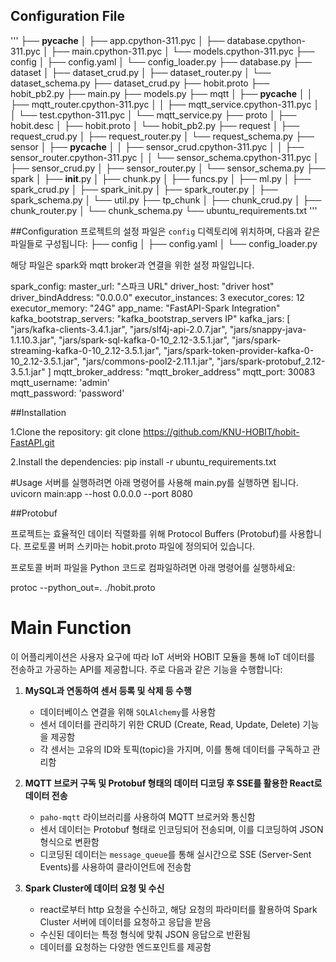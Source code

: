 ## Configuration File 
'''
├── __pycache__
│   ├── app.cpython-311.pyc
│   ├── database.cpython-311.pyc
│   ├── main.cpython-311.pyc
│   └── models.cpython-311.pyc
├── config
│   ├── config.yaml
│   └── config_loader.py
├── database.py
├── dataset
│   ├── dataset_crud.py
│   ├── dataset_router.py
│   └── dataset_schema.py
├── dataset_crud.py
├── hobit.proto
├── hobit_pb2.py
├── main.py
├── models.py
├── mqtt
│   ├── __pycache__
│   │   ├── mqtt_router.cpython-311.pyc
│   │   ├── mqtt_service.cpython-311.pyc
│   │   └── test.cpython-311.pyc
│   └── mqtt_service.py
├── proto
│   ├── hobit.desc
│   ├── hobit.proto
│   └── hobit_pb2.py
├── request
│   ├── request_crud.py
│   ├── request_router.py
│   └── request_schema.py
├── sensor
│   ├── __pycache__
│   │   ├── sensor_crud.cpython-311.pyc
│   │   ├── sensor_router.cpython-311.pyc
│   │   └── sensor_schema.cpython-311.pyc
│   ├── sensor_crud.py
│   ├── sensor_router.py
│   └── sensor_schema.py
├── spark
│   ├── __init__.py
│   ├── chunk.py
│   ├── funcs.py
│   ├── ml.py
│   ├── spark_crud.py
│   ├── spark_init.py
│   ├── spark_router.py
│   ├── spark_schema.py
│   └── util.py
├── tp_chunk
│   ├── chunk_crud.py
│   ├── chunk_router.py
│   └── chunk_schema.py
└── ubuntu_requirements.txt
'''

##Configuration
프로젝트의 설정 파일은 `config` 디렉토리에 위치하며, 다음과 같은 파일들로 구성됩니다:
├── config
│ ├── config.yaml
│ └── config_loader.py

해당 파일은 spark와 mqtt broker과 연결을 위한 설정 파일입니다.

spark_config:
  master_url: "스파크 URL"
  driver_host: "driver host"
  driver_bindAddress: "0.0.0.0"
  executor_instances: 3
  executor_cores: 12
  executor_memory: "24G"
  app_name: "FastAPI-Spark Integration"
  kafka_bootstrap_servers: "kafka_bootstrap_servers IP"
  kafka_jars: [
    "jars/kafka-clients-3.4.1.jar",
    "jars/slf4j-api-2.0.7.jar",
    "jars/snappy-java-1.1.10.3.jar",
    "jars/spark-sql-kafka-0-10_2.12-3.5.1.jar",
    "jars/spark-streaming-kafka-0-10_2.12-3.5.1.jar",
    "jars/spark-token-provider-kafka-0-10_2.12-3.5.1.jar",
    "jars/commons-pool2-2.11.1.jar",
    "jars/spark-protobuf_2.12-3.5.1.jar"
  ]
  mqtt_broker_address: "mqtt_broker_address" 
  mqtt_port: 30083              
  mqtt_username: 'admin'        
  mqtt_password: 'password'  


##Installation 

1.Clone the repository:
 git clone https://github.com/KNU-HOBIT/hobit-FastAPI.git

2.Install the dependencies:
 pip install -r ubuntu_requirements.txt

#Usage
서버를 실행하려면 아래 명령어를 사용해 main.py를 실행하면 됩니다. 
uvicorn main:app --host 0.0.0.0 --port 8080


##Protobuf

프로젝트는 효율적인 데이터 직렬화를 위해 Protocol Buffers (Protobuf)를 사용합니다.
프로토콜 버퍼 스키마는 hobit.proto 파일에 정의되어 있습니다.

프로토콜 버퍼 파일을 Python 코드로 컴파일하려면 아래 명령어를 실행하세요:

protoc --python_out=. ./hobit.proto



# Main Function

이 어플리케이션은 사용자 요구에 따라 IoT 서버와 HOBIT 모듈을 통해 IoT 데이터를 전송하고 가공하는 API를 제공합니다. 주로 다음과 같은 기능을 수행합니다:

1. **MySQL과 연동하여 센서 등록 및 삭제 등 수행**
   - 데이터베이스 연결을 위해 `SQLAlchemy`를 사용함
   - 센서 데이터를 관리하기 위한 CRUD (Create, Read, Update, Delete) 기능을 제공함
   - 각 센서는 고유의 ID와 토픽(topic)을 가지며, 이를 통해 데이터를 구독하고 관리함

2. **MQTT 브로커 구독 및 Protobuf 형태의 데이터 디코딩 후 SSE를 활용한 React로 데이터 전송**
   - `paho-mqtt` 라이브러리를 사용하여 MQTT 브로커와 통신함
   - 센서 데이터는 Protobuf 형태로 인코딩되어 전송되며, 이를 디코딩하여 JSON 형식으로 변환함
   - 디코딩된 데이터는 `message_queue`를 통해 실시간으로 SSE (Server-Sent Events)를 사용하여 클라이언트에 전송함

3. **Spark Cluster에 데이터 요청 및 수신**
   - react로부터 http 요청을 수신하고, 해당 요청의 파라미터를 활용하여 Spark Cluster 서버에 데이터를 요청하고 응답을 받음
   - 수신된 데이터는 특정 형식에 맞춰 JSON 응답으로 반환됨
   - 데이터를 요청하는 다양한 엔드포인트를 제공함

